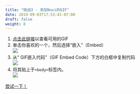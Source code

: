 ```yaml
---
title: "挑战3 - 添加Nuvi的GIF"
date: 2019-09-03T17:53:41-07:00
draft: false
weight: 8
---
```


1.	<a href="https://giphy.com/nuevofoundation" target="_blank">点击此链接</a>以查看可用的GIF
2.	单击你喜欢的一个，然后选择“嵌入”（Embed）<br>
    <img src="../media/nuevo-.png"/>
3.	从“ GIF嵌入代码”（GIF Embed Code）下方的白框中复制代码 <br>
    <img src="../media/giphy-embed-instruction.PNG" />
 4.	将其贴上于`<body>`标签内。 <br>
    <img src="https://qyauda.dm.files.1drv.com/y4mWCkifMfvdIaCqGW09zaPjD40e01lWkslVcULewSkHTta3krUbVk_9gF0un3CRjC7OZV_kee2RVhYze2QWcTuB9QJdjFCa_ODpEO4tcmELYwxy3cVRtswz3IeVyX6R9CuT9hLlbajdX7y0zm9otMQ2M5Ejq81FSaRAnXdK0KMNAPq_QdzEhOuiuHlKleDGFQdYjtx7nKiayg2HSUuq16n0w?width=419&height=228&cropmode=none" />

<a class="my-2 mx-4 btn btn-info" href="https://codepen.io/Sunny-Dee/pen/moqzmP" target="_blank">尝试一下！</a>

